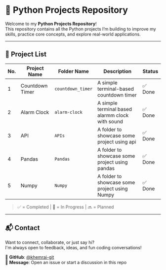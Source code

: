 # 🐍 Python Projects Repository

Welcome to my **Python Projects Repository**!  
This repository contains all the Python projects I’m building to improve my skills, practice core concepts, and explore real-world applications.

---

## 📂 Project List

| No. | Project Name        | Folder Name        | Description                                  | Status   |
|-----|---------------------|--------------------|----------------------------------------------|----------|
| 1   | Countdown Timer     | `countdown_timer`  | A simple terminal-based countdown timer      | ✅ Done   |
| 2   | Alarm Clock         | `alarm-clock`      | A simple terminal based alarmm clock with sound | ✅ Done  |
|  3  |   API               |  `APIs`            | A  folder to showcase some  project using api |  ✅ Done |
|   4  | Pandas             |       `Pandas`     |A  folder to showcase some  project using pandas  |  ✅ Done |
|   5  | Numpy             |       `Numpy`     |A  folder to showcase some  project using Numpy  |  ✅ Done |


> ✅ = Completed | 🚧 = In Progress | 🔜 = Planned

---

## 📬 Contact

Want to connect, collaborate, or just say hi?  
I'm always open to feedback, ideas, and fun coding conversations!

🔗 **GitHub**: [@khemraj-git](https://github.com/khemraj-git)  
📩 **Message**: Open an issue or start a discussion in this repo

